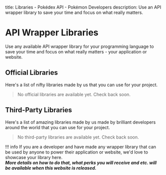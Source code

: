 title: Libraries - Pokédex API - Pokémon Developers
description: Use an API wrapper library to save your time and focus on what really matters.

# API Wrapper Libraries
Use any available API wrapper library for your programming language to save your
time and focus on what really matters - your application or website.

## Official Libraries
Here's a list of nifty libraries made by us that you can use for your project.

> No official libraries are available yet. Check back soon.

## Third-Party Libraries
Here's a list of amazing libraries made by us made by brilliant developers
around the world that you can use for your project.

> No third-party libraries are available yet. Check back soon.  

!!! info
    If you are a developer and have made any wrapper library that can be used by
    anyone to power their application or website, we'd love to showcase your
    library here.  
    ***More details on how to do that, what perks you will receive and etc. will
    be available when this website is released.***
